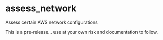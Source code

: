 # assess_network
Assess certain AWS network configurations

This is a pre-release... use at your own risk and documentation to follow.
